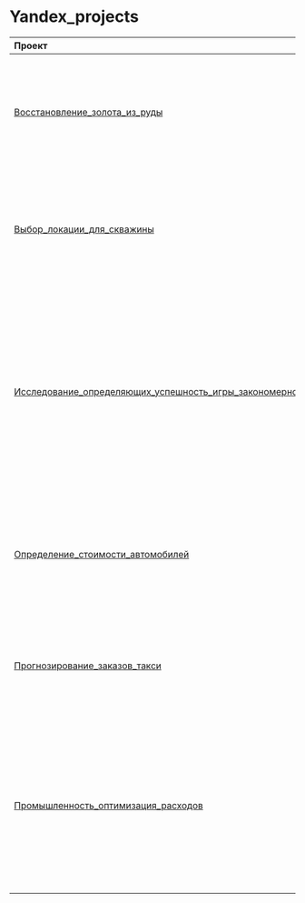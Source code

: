 # Yandex_projects
| Проект | Инструменты | Описание |
| :-------------------- | :--------------------- |:---------------------------|
| [Восстановление_золота_из_руды](https://github.com/2bearshivefiving/Yandex_projects/blob/main/Восстановление_золота_из_руды/Восстановление_золота_из_руды.ipynb "Восстановление_золота_из_руды")| pandas, numpy, seaborn, matplotlib, sklearn | Подготовка прототипа модели машинного обучения для предсказания коэффициента восстановления золота из золотосодержащей руды|
| [Выбор_локации_для_скважины](https://github.com/2bearshivefiving/Yandex_projects/blob/main/Выбор_локации_для_скважины/Выбор_локации_для_скважины.ipynb "Выбор_локации_для_скважины")| pandas, numpy, seaborn, matplotlib, sklearn | Модель машинного обучения, которая поможет определить регион, где добыча нефти принесёт наибольшую прибыль. Анализ прибыли и рисков техникой Bootstrap.|
| [Исследование_определяющих_успешность_игры_закономерностей](https://github.com/2bearshivefiving/Yandex_projects/blob/main/Исследование_определяющих_успешность_игры_закономерностей/Исследование_определяющих_успешность_игры_закономерностей.ipynb "Исследование определяющих успешность игры закономерностей")| pandas, numpy, seaborn, matplotlib, scipy | На основании исторических данных о продажах игр, оценках пользователей и экспертов, жанров и платформ, полученных из открытых источников необходимо выявить определяющие успешность игры закономерности и проверить ряд гиротиз.|
| [Определение_стоимости_автомобилей](https://github.com/2bearshivefiving/Yandex_projects/blob/main/Определение_стоимости_автомобилей/Определение_стоимости_автомобилей.ipynb "Определение стоимости автомобилей")| pandas, numpy, seaborn, matplotlib, sklearn, lightgbm | На основании исторических данных: технические характеристики, комплектации и цены автомобилей, построить модель для определения стоимости.|
| [Прогнозирование_заказов_такси](https://github.com/2bearshivefiving/Yandex_projects/blob/main/Прогнозирование_заказов_такси/Прогнозирование_заказов_такси.ipynb "Прогнозирование заказов такси")| pandas, numpy, seaborn, matplotlib, sklearn, lightgbm, statsmodels | На основании исторических данных о заказах такси в аэропортах, спрогнозировать количество заказов такси на следующий час.|
| [Промышленность_оптимизация_расходов](https://github.com/2bearshivefiving/Yandex_projects/blob/main/Промышленность_оптимизация_расходов/Промышленность_оптимизация_расходов.ipynb "Промышленность оптимизация расходов")| pandas, numpy, seaborn, matplotlib, sklearn, lightgbm, xgboost | Чтобы оптимизировать производственные расходы, необходимо построить модель, которая предскажет температуру стали и позвлит уменьшить потребление электроэнергии на этапе ее обработки.|
